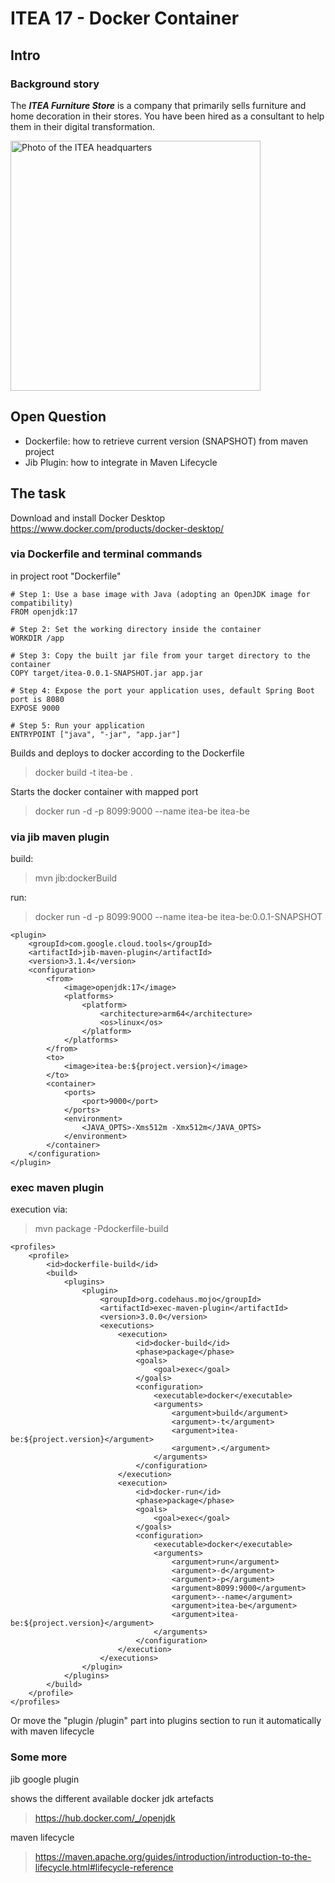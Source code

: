 # ITEA 17 - Docker Container

## Intro

### Background story

The ***ITEA Furniture Store*** is a company that primarily sells furniture
and home decoration in their stores. You have been hired as a consultant to
help them in their digital transformation.

<img src="assets/images/ITEA.jpg" width="400" alt="Photo of the ITEA headquarters" />

## Open Question
- Dockerfile: how to retrieve current version (SNAPSHOT) from maven project
- Jib Plugin: how to integrate in Maven Lifecycle

## The task

Download and install Docker Desktop
https://www.docker.com/products/docker-desktop/

### via Dockerfile and terminal commands

in project root "Dockerfile"
```
# Step 1: Use a base image with Java (adopting an OpenJDK image for compatibility)
FROM openjdk:17

# Step 2: Set the working directory inside the container
WORKDIR /app

# Step 3: Copy the built jar file from your target directory to the container
COPY target/itea-0.0.1-SNAPSHOT.jar app.jar

# Step 4: Expose the port your application uses, default Spring Boot port is 8080
EXPOSE 9000

# Step 5: Run your application
ENTRYPOINT ["java", "-jar", "app.jar"]
```

Builds and deploys to docker according to the Dockerfile
> docker build -t itea-be .

Starts the docker container with mapped port
> docker run -d -p 8099:9000 --name itea-be itea-be

### via jib maven plugin
build:
> mvn jib:dockerBuild

run:
> docker run -d -p 8099:9000 --name itea-be itea-be:0.0.1-SNAPSHOT

```
<plugin>
    <groupId>com.google.cloud.tools</groupId>
    <artifactId>jib-maven-plugin</artifactId>
    <version>3.1.4</version> 
    <configuration>
        <from>
            <image>openjdk:17</image> 
            <platforms>
                <platform>
                    <architecture>arm64</architecture>
                    <os>linux</os>
                </platform>
            </platforms>
        </from>
        <to>
            <image>itea-be:${project.version}</image> 
        </to>
        <container>
            <ports>
                <port>9000</port> 
            </ports>
            <environment>
                <JAVA_OPTS>-Xms512m -Xmx512m</JAVA_OPTS> 
            </environment>
        </container>
    </configuration>
</plugin>
```

### exec maven  plugin
execution via:
> mvn package -Pdockerfile-build

```
<profiles>
    <profile>
        <id>dockerfile-build</id>
        <build>
            <plugins>
                <plugin>
                    <groupId>org.codehaus.mojo</groupId>
                    <artifactId>exec-maven-plugin</artifactId>
                    <version>3.0.0</version>
                    <executions>
                        <execution>
                            <id>docker-build</id>
                            <phase>package</phase>
                            <goals>
                                <goal>exec</goal>
                            </goals>
                            <configuration>
                                <executable>docker</executable>
                                <arguments>
                                    <argument>build</argument>
                                    <argument>-t</argument>
                                    <argument>itea-be:${project.version}</argument>
                                    <argument>.</argument>
                                </arguments>
                            </configuration>
                        </execution>
                        <execution>
                            <id>docker-run</id>
                            <phase>package</phase>
                            <goals>
                                <goal>exec</goal>
                            </goals>
                            <configuration>
                                <executable>docker</executable>
                                <arguments>
                                    <argument>run</argument>
                                    <argument>-d</argument>
                                    <argument>-p</argument>
                                    <argument>8099:9000</argument>
                                    <argument>--name</argument>
                                    <argument>itea-be</argument>
                                    <argument>itea-be:${project.version}</argument>
                                </arguments>
                            </configuration>
                        </execution>
                    </executions>
                </plugin>
            </plugins>
        </build>
    </profile>
</profiles>
```
Or move the "plugin /plugin" part into plugins section to run it automatically with maven lifecycle 

### Some more
jib google plugin

shows the different available docker jdk artefacts
> https://hub.docker.com/_/openjdk

maven lifecycle
> https://maven.apache.org/guides/introduction/introduction-to-the-lifecycle.html#lifecycle-reference
